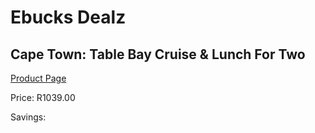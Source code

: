 
# Ebucks Dealz
## Cape Town: Table Bay Cruise & Lunch For Two
[Product Page](https://www.ebucks.com/web/shop/productSelected.do?prodId=212790570&catId=714893646)

Price: R1039.00

Savings: 


	